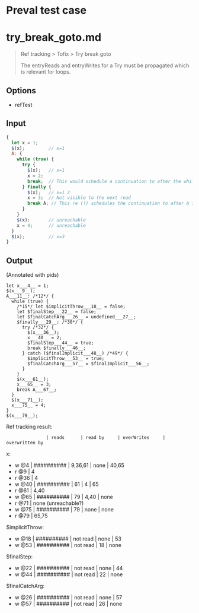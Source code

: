 # Preval test case

# try_break_goto.md

> Ref tracking > Tofix > Try break goto
>
> The entryReads and entryWrites for a Try must be propagated which is relevant for loops.

## Options

- refTest

## Input

`````js filename=intro
{
  let x = 1;
  $(x);         // x=1
  A: {
    while (true) {
      try {
        $(x);   // x=1
        x = 2;
        break;  // This would schedule a continuation to after the while
      } finally {
        $(x);   // x=1 2
        x = 3;  // Not visible to the next read
        break A; // This re (!) schedules the continuation to after A instead
      }
    }
    $(x);       // unreachable
    x = 4;      // unreachable
  }
  $(x);         // x=3
}
`````

## Output

(Annotated with pids)

`````filename=intro
let x___4__ = 1;
$(x___9__);
A___11__: /*12*/ {
  while (true) {
    /*15*/ let $implicitThrow___18__ = false;
    let $finalStep___22__ = false;
    let $finalCatchArg___26__ = undefined___27__;
    $finally___29__: /*30*/ {
      try /*32*/ {
        $(x___36__);
        x___40__ = 2;
        $finalStep___44__ = true;
        break $finally___46__;
      } catch ($finalImplicit___48__) /*49*/ {
        $implicitThrow___53__ = true;
        $finalCatchArg___57__ = $finalImplicit___56__;
      }
    }
    $(x___61__);
    x___65__ = 3;
    break A___67__;
  }
  $(x___71__);
  x___75__ = 4;
}
$(x___79__);
`````

Ref tracking result:

                   | reads      | read by     | overWrites     | overwritten by
x:
  - w @4       | ########## | 9,36,61     | none           | 40,65
  - r @9       | 4
  - r @36      | 4
  - w @40      | ########## | 61          | 4              | 65
  - r @61      | 4,40
  - w @65      | ########## | 79          | 4,40           | none
  - r @71      | none (unreachable?)
  - w @75      | ########## | 79          | none           | none
  - r @79      | 65,75

$implicitThrow:
  - w @18          | ########## | not read    | none           | 53
  - w @53          | ########## | not read    | 18             | none

$finalStep:
  - w @22          | ########## | not read    | none           | 44
  - w @44          | ########## | not read    | 22             | none

$finalCatchArg:
  - w @26          | ########## | not read    | none           | 57
  - w @57          | ########## | not read    | 26             | none
